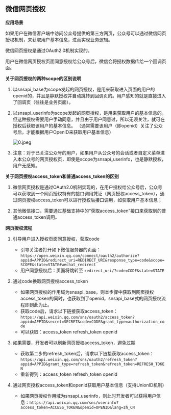 ## 微信网页授权

**应用场景**

如果用户在微信客户端中访问公众号提供的第三方网页，公众号可以通过微信网页授权机制，来获取用户基本信息，进而实现业务逻辑。

微信网页授权是通过OAuth2.0机制实现的。

用户在微信网页授权页面同意授权给公众号后，微信会将授权数据传给一个回调页面。



**关于网页授权的两种scope的区别说明**

1. 以snsapi_base为scope发起的网页授权，是用来获取进入页面的用户的openid的，并且是静默授权并自动跳转到回调页的。用户感知的就是直接进入了回调页（往往是业务页面）。

2. 以snsapi_userinfo为scope发起的网页授权，是用来获取用户的基本信息的。但这种授权需要用户手动同意，并且由于用户同意过，所以无须关注，就可在授权后获取该用户的基本信息。 （通常需要该用户（即openid）关注了公众号后，才能根据用户OpenID来获取用户基本信息）

   ![0.jpeg](https://i.loli.net/2019/04/22/5cbcb0344b70e.jpeg)

3. 注意：对于已关注公众号的用户，如果用户从公众号的会话或者自定义菜单进入本公众号的网页授权页，即使是scope为snsapi_userinfo，也是静默授权，用户无感知。



**关于网页授权access_token和普通access_token的区别**

1. 微信网页授权是通过OAuth2.0机制实现的，在用户授权给公众号后，公众号可以获取到一个网页授权特有的接口调用凭证（网页授权access_token），通过网页授权access_token可以进行授权后接口调用，如获取用户基本信息； 

2. 其他微信接口，需要通过基础支持中的“获取access_token”接口来获取到的普通access_token调用。



**网页授权流程**

1. 引导用户进入授权页面同意授权，获取code 
   - 引导关注者打开如下微信服务器的页面：`https://open.weixin.qq.com/connect/oauth2/authorize?appid=APPID&redirect_uri=REDIRECT_URI&response_type=code&scope=SCOPE&state=STATE#wechat_redirect `
   - 用户同意授权后：页面将跳转至 `redirect_uri/?code=CODE&state=STATE`

2. 通过code换取网页授权access_token
   - 如果网页授权的作用域为snsapi_base，则本步骤中获取到网页授权access_token的同时，也获取到了openid，snsapi_base式的网页授权流程即到此为止。 
   - 获取code后，请求以下链接获取access_token：`https://api.weixin.qq.com/sns/oauth2/access_token?appid=APPID&secret=SECRET&code=CODE&grant_type=authorization_code `
   - 可以获取：access_token refresh_token openid

3. 如果需要，开发者可以刷新网页授权access_token，避免过期 
   - 获取第二步的refresh_token后，请求以下链接获取access_token：`https://api.weixin.qq.com/sns/oauth2/refresh_token?appid=APPID&grant_type=refresh_token&refresh_token=REFRESH_TOKEN`
   - 重新得到：access_token refresh_token openid

4. 通过网页授权access_token和openid获取用户基本信息（支持UnionID机制）
   - 如果网页授权作用域为snsapi_userinfo，则此时开发者可以获得用户信息：`https://api.weixin.qq.com/sns/userinfo?access_token=ACCESS_TOKEN&openid=OPENID&lang=zh_CN`
